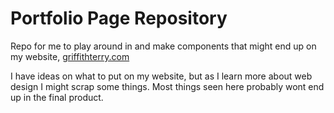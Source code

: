 # Portfolio Page Repository

Repo for me to play around in and make components that might end up on my website, [griffithterry.com](https://griffithterry.com)

I have ideas on what to put on my website, but as I learn more about web design I might scrap some things. Most things seen here probably wont end up in the final product.